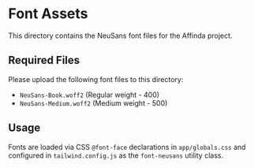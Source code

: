 # Font Assets

This directory contains the NeuSans font files for the Affinda project.

## Required Files

Please upload the following font files to this directory:

- `NeuSans-Book.woff2` (Regular weight - 400)
- `NeuSans-Medium.woff2` (Medium weight - 500)

## Usage

Fonts are loaded via CSS `@font-face` declarations in `app/globals.css` and configured in `tailwind.config.js` as the `font-neusans` utility class.
